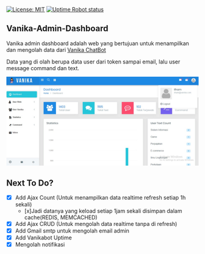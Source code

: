 [![License: MIT](https://img.shields.io/badge/License-MIT-green.svg)](https://github.com/IlhamriSKY/Vanika-Admin-Dashboard/blob/master/LICENSE)
[![Uptime Robot status](https://img.shields.io/uptimerobot/status/m779426128-6b6e81ed8dc987db17d4cad2.svg)](https://stats.uptimerobot.com/1YoEKsMA9D)

## Vanika-Admin-Dashboard
Vanika admin dashboard adalah web yang bertujuan untuk menampilkan dan mengolah data dari [Vanika ChatBot](https://github.com/IlhamriSKY/vanika-chatbot-line)

Data yang di olah berupa data user dari token sampai email, lalu user message command dan text.

<img src="dashboard.jpg">


## Next To Do?
- [x] Add Ajax Count (Untuk menampilkan data realtime refresh setiap 1h sekali)
	- [x]Jadi datanya yang keload setiap 1jam sekali disimpan dalam cache(REDIS, MEMCACHED)
- [x] Add Ajax CRUD (Untuk mengolah data realtime tanpa di refresh)
- [x] Add Gmail smtp untuk mengolah email admin
- [x] Add Vanikabot Uptime
- [x] Mengolah notifikasi
